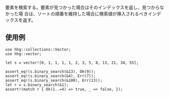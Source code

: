 要素を検索する。要素が見つかった場合はそのインデックスを返し、見つからなかった場
合は、ソートの順番を維持した場合に検索値が挿入されるべきインデックスを返す。

## 使用例

```
use hhg::collections::Vector;
use hhg::vector;

let s = vector![0, 1, 1, 1, 1, 2, 3, 5, 8, 13, 21, 34, 55];

assert_eq!(s.binary_search(&13), Ok(9));
assert_eq!(s.binary_search(&4), Err(7));
assert_eq!(s.binary_search(&100), Err(13));
let r = s.binary_search(&1);
assert!(match r { Ok(1..=4) => true, _ => false, });
```
